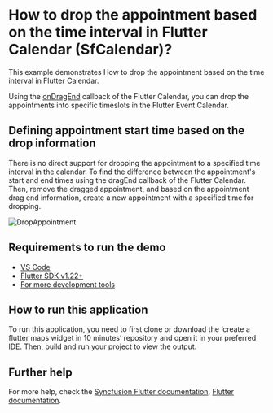 # How to drop the appointment based on the time interval in Flutter Calendar (SfCalendar)?

This example demonstrates How to drop the appointment based on the time interval in Flutter Calendar.

Using the [onDragEnd](https://help.syncfusion.com/flutter/calendar/drag-drop#ondragend) callback of the Flutter Calendar, you can drop the appointments into specific timeslots in the Flutter Event Calendar.

## Defining appointment start time based on the drop information
There is no direct support for dropping the appointment to a specified time interval in the calendar. To find the difference between the appointment's start and end times using the dragEnd callback of the Flutter Calendar. Then, remove the dragged appointment, and based on the appointment drag end information, create a new appointment with a specified time for dropping.

![DropAppointment](https://user-images.githubusercontent.com/46158936/204212908-6a97b78b-a31c-4101-9c2c-cb4d0c9076ee.gif)

## Requirements to run the demo
* [VS Code](https://code.visualstudio.com/download)
* [Flutter SDK v1.22+](https://flutter.dev/docs/development/tools/sdk/overview)
* [For more development tools](https://flutter.dev/docs/development/tools/devtools/overview)

## How to run this application
To run this application, you need to first clone or download the ‘create a flutter maps widget in 10 minutes’ repository and open it in your preferred IDE. Then, build and run your project to view the output.

## Further help
For more help, check the [Syncfusion Flutter documentation](https://help.syncfusion.com/flutter/introduction/overview),
 [Flutter documentation](https://flutter.dev/docs/get-started/install).
